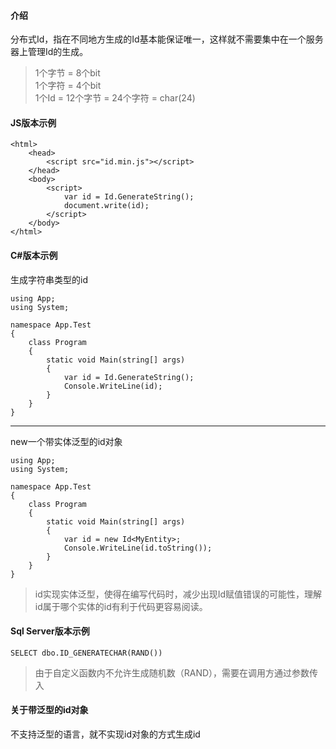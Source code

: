 #### 介绍
分布式Id，指在不同地方生成的Id基本能保证唯一，这样就不需要集中在一个服务器上管理Id的生成。<br>
> 1个字节 = 8个bit<br>
> 1个字符 = 4个bit<br>
> 1个Id = 12个字节 = 24个字符 = char(24)

#### JS版本示例

```
<html>
    <head>
        <script src="id.min.js"></script>
    </head>
    <body>
        <script>
            var id = Id.GenerateString();
            document.write(id);
        </script>
    </body>
</html>
```

#### C#版本示例
生成字符串类型的id

```
using App;
using System;

namespace App.Test
{
    class Program
    {
        static void Main(string[] args)
        {
            var id = Id.GenerateString();
            Console.WriteLine(id);
        }
    }
}

```

---

new一个带实体泛型的id对象

```
using App;
using System;

namespace App.Test
{
    class Program
    {
        static void Main(string[] args)
        {
            var id = new Id<MyEntity>;
            Console.WriteLine(id.toString());
        }
    }
}

```
> id实现实体泛型，使得在编写代码时，减少出现Id赋值错误的可能性，理解id属于哪个实体的id有利于代码更容易阅读。

#### Sql Server版本示例

```
SELECT dbo.ID_GENERATECHAR(RAND())
```
> 由于自定义函数内不允许生成随机数（RAND），需要在调用方通过参数传入

#### 关于带泛型的id对象
不支持泛型的语言，就不实现id对象的方式生成id